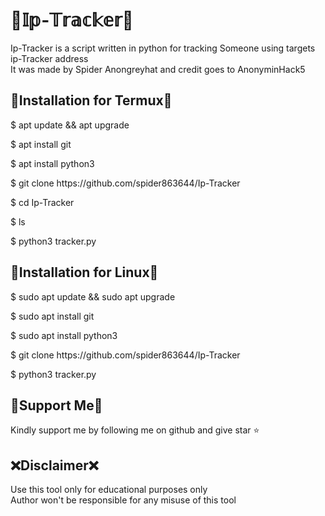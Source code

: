 <h1>🔰𝕀𝕡-𝕋𝕣𝕒𝕔𝕜𝕖𝕣🔰</h1>
<p>Ip-Tracker is a script written in python for tracking Someone using targets ip-Tracker address<br>
It was made by Spider Anongreyhat and credit goes to AnonyminHack5
</p>
<h2>🔗Installation for Termux🔗</h2>
<p>$ apt update && apt upgrade</p>
<p>$ apt install git</p>
<p>$ apt install python3</p>
<p>$ git clone https://github.com/spider863644/Ip-Tracker</p>
<p>$ cd Ip-Tracker</p
<p>$ ls</p>
<p>$ python3 tracker.py</p>

<h2>🔗Installation for Linux🔗</h2>
<p>$ sudo apt update && sudo apt upgrade</p>
<p>$ sudo apt install git</p>
<p>$ sudo apt install python3</p>
<p>$ git clone https://github.com/spider863644/Ip-Tracker</p>
<p>$ python3 tracker.py</p>

<h2>🔰Support Me🔰</h2>
<p>Kindly support me by following me on github and give star ⭐</p>

<h2>❌Disclaimer❌</h2>
<p>Use this tool only for educational purposes only<br>
Author won't be responsible for any misuse of this tool</p>
